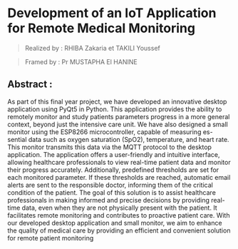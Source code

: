 # **Development of an IoT Application for Remote Medical Monitoring**

> Realized by : RHIBA Zakaria et TAKILI Youssef

> Framed by : Pr MUSTAPHA El HANINE

## Abstract : 

As part of this final year project, we have developed an innovative desktop application using PyQt5
in Python. This application provides the ability to remotely monitor and study patients parameters
progress in a more general context, beyond just the intensive care unit.
We have also designed a small monitor using the ESP8266 microcontroller, capable of measuring es-
sential data such as oxygen saturation (SpO2), temperature, and heart rate. This monitor transmits
this data via the MQTT protocol to the desktop application.
The application offers a user-friendly and intuitive interface, allowing healthcare professionals to view
real-time patient data and monitor their progress accurately. Additionally, predefined thresholds are
set for each monitored parameter. If these thresholds are reached, automatic email alerts are sent to
the responsible doctor, informing them of the critical condition of the patient.
The goal of this solution is to assist healthcare professionals in making informed and precise decisions
by providing real-time data, even when they are not physically present with the patient. It facilitates
remote monitoring and contributes to proactive patient care.
With our developed desktop application and small monitor, we aim to enhance the quality of medical
care by providing an efficient and convenient solution for remote patient monitoring

